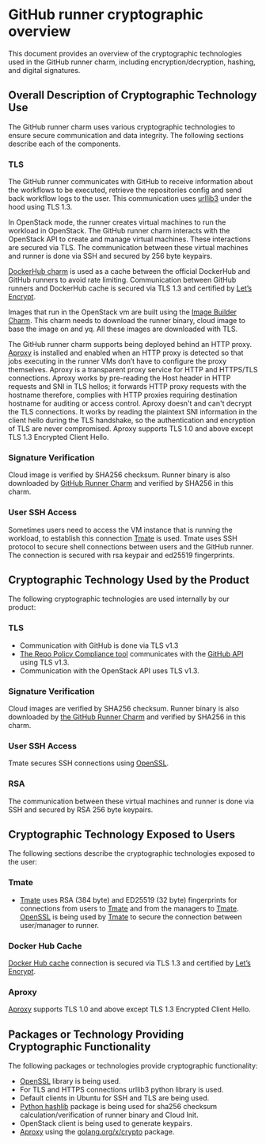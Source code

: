 # GitHub runner cryptographic overview
This document provides an overview of the cryptographic technologies used in the GitHub runner charm, including encryption/decryption, hashing, and digital signatures.

## Overall Description of Cryptographic Technology Use
The GitHub runner charm uses various cryptographic technologies to ensure secure communication and data integrity. The following sections describe each of the components.
### TLS
The GitHub runner communicates with GitHub to receive information about the workflows to be executed, retrieve the repositories config and send back workflow logs to the user. This communication uses [urllib3](https://urllib3.readthedocs.io/en/stable/) under the hood using TLS 1.3.

In OpenStack mode, the runner creates virtual machines to run the workload in OpenStack. The GitHub runner charm interacts with the OpenStack API to create and manage virtual machines. These interactions are secured via TLS. The communication between these virtual machines and runner is done via SSH and secured by 256 byte keypairs.

[DockerHub charm](https://charmhub.io/docker-registry) is used as a cache between the official DockerHub and GitHub runners to avoid rate limiting. Communication between GitHub runners and DockerHub cache is secured via TLS 1.3 and certified by [Let’s Encrypt](https://letsencrypt.org/).

Images that run in the OpenStack vm are built using the [Image Builder Charm](https://github.com/canonical/github-runner-image-builder-operator). This charm needs to download the runner binary, cloud image to base the image on and yq. All these images are downloaded with TLS.

The GitHub runner charm supports being deployed behind an HTTP proxy. [Aproxy](https://github.com/canonical/aproxy) is installed and enabled when an HTTP proxy is detected so that jobs executing in the runner VMs don’t have to configure the proxy themselves. Aproxy is a transparent proxy service for HTTP and HTTPS/TLS connections. Aproxy works by pre-reading the Host header in HTTP requests and SNI in TLS hellos; it forwards HTTP proxy requests with the hostname therefore, complies with HTTP proxies requiring destination hostname for auditing or access control. Aproxy doesn't and can't decrypt the TLS connections. It works by reading the plaintext SNI information in the client hello during the TLS handshake, so the authentication and encryption of TLS are never compromised. Aproxy supports TLS 1.0 and above except TLS 1.3 Encrypted Client Hello.
### Signature Verification
Cloud image is verified by SHA256 checksum. Runner binary is also downloaded by [GitHub Runner Charm](https://github.com/canonical/github-runner-operator) and verified by SHA256 in this charm.
### User SSH Access
Sometimes users need to access the VM instance that is running the workload, to establish this connection [Tmate](https://tmate.io/) is used. Tmate uses SSH protocol to secure shell connections between users and the GitHub runner. The connection is secured with rsa keypair and ed25519 fingerprints.
## Cryptographic Technology Used by the Product
The following cryptographic technologies are used internally by our product:
### TLS
- Communication with GitHub is done via TLS v1.3
- [The Repo Policy Compliance tool](https://github.com/canonical/repo-policy-compliance) communicates with the [GitHub API](https://docs.github.com/en/rest?apiVersion=2022-11-28) using TLS v1.3.
- Communication with the OpenStack API uses TLS v1.3.
### Signature Verification
Cloud images are verified by SHA256 checksum. Runner binary is also downloaded by [the GitHub Runner Charm](https://github.com/canonical/github-runner-operator) and verified by SHA256 in this charm.
### User SSH Access
Tmate secures SSH connections using [OpenSSL](https://www.openssl.org/).
### RSA
The communication between these virtual machines and runner is done via SSH and secured by RSA 256 byte keypairs.
## Cryptographic Technology Exposed to Users
The following sections describe the cryptographic technologies exposed to the user:
### Tmate
- [Tmate](https://tmate.io/) uses RSA (384 byte) and ED25519 (32 byte) fingerprints for connections from users to [Tmate](https://tmate.io/) and from the managers to [Tmate](https://tmate.io/). [OpenSSL](https://www.openssl.org/) is being used by [Tmate](https://tmate.io/) to secure the connection between user/manager to runner.
### Docker Hub Cache
[Docker Hub cache](https://github.com/canonical/docker-registry-charm) connection is secured via TLS 1.3 and certified by [Let’s Encrypt](https://letsencrypt.org/).
### Aproxy
[Aproxy](https://github.com/canonical/aproxy) supports TLS 1.0 and above except TLS 1.3 Encrypted Client Hello.
## Packages or Technology Providing Cryptographic Functionality
The following packages or technologies provide cryptographic functionality:
- [OpenSSL](https://www.openssl.org/) library is being used.
- For TLS and HTTPS connections urllib3 python library is used.
- Default clients in Ubuntu for SSH and TLS are being used.
- [Python hashlib](https://docs.python.org/3/library/hashlib.html) package is being used for sha256 checksum calculation/verification of runner binary and Cloud Init.
- OpenStack client is being used to generate keypairs.
- [Aproxy](https://github.com/canonical/aproxy) using the [golang.org/x/crypto](http://golang.org/x/crypto) package.
